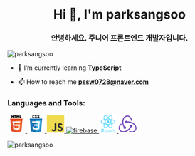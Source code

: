 <h1 align="center">Hi 👋, I'm parksangsoo</h1>
<h3 align="center">안녕하세요. 주니어 프론트엔드 개발자입니다.</h3>

<p align="left"> <img src="https://komarev.com/ghpvc/?username=parksangsoo&label=Profile%20views&color=0e75b6&style=flat" alt="parksangsoo" /> </p>

- 🌱 I’m currently learning **TypeScript**

- 📫 How to reach me **pssw0728@naver.com**


<h3 align="left">Languages and Tools:</h3>
<p align="left"> 
  <a href="https://www.w3.org/html/" target="_blank"> <img src="https://raw.githubusercontent.com/devicons/devicon/master/icons/html5/html5-original-wordmark.svg" alt="html5" width="40" height="40"/> </a> 
  <a href="https://www.w3schools.com/css/" target="_blank"> <img src="https://raw.githubusercontent.com/devicons/devicon/master/icons/css3/css3-original-wordmark.svg" alt="css3" width="40" height="40"/> </a>
  <a href="https://developer.mozilla.org/en-US/docs/Web/JavaScript" target="_blank"> <img src="https://raw.githubusercontent.com/devicons/devicon/master/icons/javascript/javascript-original.svg" alt="javascript" width="40" height="40"/> </a>
  <a href="https://firebase.google.com/" target="_blank"> <img src="https://www.vectorlogo.zone/logos/firebase/firebase-icon.svg" alt="firebase" width="40" height="40"/> </a>
  <a href="https://reactjs.org/" target="_blank"> <img src="https://raw.githubusercontent.com/devicons/devicon/master/icons/react/react-original-wordmark.svg" alt="react" width="40" height="40"/> </a> 
  <a href="https://redux.js.org" target="_blank"> <img src="https://raw.githubusercontent.com/devicons/devicon/master/icons/redux/redux-original.svg" alt="redux" width="40" height="40"/> </a> 
  

<p><img align="center" src="https://github-readme-stats.vercel.app/api/top-langs?username=parksangsoo&show_icons=true&locale=en&layout=compact" alt="parksangsoo" /></p>






